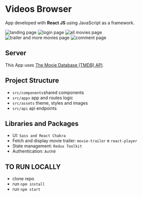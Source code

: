 # Videos Browser

App developed with **React JS** using JavaScript as a framework.

![landing page](https://github.com/irinagastmaier/videos_browser/blob/main/src/assets/images/videos_browser_1.png?raw=true)
![login page](https://github.com/irinagastmaier/videos_browser/blob/main/src/assets/images/videos_browser_2.png?raw=true)
![all movies page](https://github.com/irinagastmaier/videos_browser/blob/main/src/assets/images/videos_browser_3.png?raw=true)
![trailer and more movies page](https://github.com/irinagastmaier/videos_browser/blob/main/src/assets/images/videos_browser_4.png?raw=true)
![comment page](https://github.com/irinagastmaier/videos_browser/blob/main/src/assets/images/videos_browser_5.png?raw=true)

## Server

This App uses [The Movie Database (TMDB) API](https://api.themoviedb.org/).

## Project Structure

- ``src/components``shared components
- ``src/apps``      app and routes logic
- ``src/assets``    theme, styles and images
- ``src/api``       api endpoints

## Libraries and Packages

- UI: `Sass and React Chakra`
- Fetch and display movie trailer: `movie-trailer` e `react-player`
- State management: `Redux Toolkit`
- Authentication: `Auth0`

## TO RUN LOCALLY

- clone repo
- run `npm install`
- run `npm start`